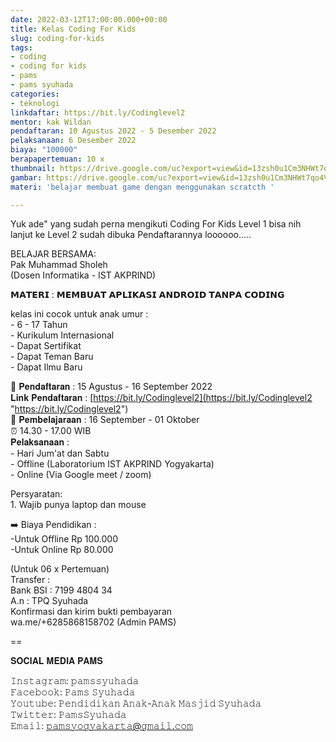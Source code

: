 ```yaml
---
date: 2022-03-12T17:00:00.000+00:00
title: Kelas Coding For Kids
slug: coding-for-kids
tags:
- coding
- coding for kids
- pams
- pams syuhada
categories:
- teknologi
linkdaftar: https://bit.ly/Codinglevel2
mentor: kak Wildan
pendaftaran: 10 Agustus 2022 - 5 Desember 2022
pelaksanaan: 6 Desember 2022
biaya: "100000"
berapapertemuan: 10 x
thumbnail: https://drive.google.com/uc?export=view&id=13zsh0u1Cm3NHWt7qo4VLblJRrMRhiXGj
gambar: https://drive.google.com/uc?export=view&id=13zsh0u1Cm3NHWt7qo4VLblJRrMRhiXGj
materi: 'belajar membuat game dengan menggunakan scratcth '

---
```

Yuk ade" yang sudah perna mengikuti Coding For Kids Level 1 bisa nih lanjut ke Level 2 sudah dibuka Pendaftarannya loooooo.....  
  
BELAJAR BERSAMA:  
Pak Muhammad Sholeh  
(Dosen Informatika - IST AKPRIND)  
  
𝗠𝗔𝗧𝗘𝗥𝗜 : 𝗠𝗘𝗠𝗕𝗨𝗔𝗧 𝗔𝗣𝗟𝗜𝗞𝗔𝗦𝗜 𝗔𝗡𝗗𝗥𝗢𝗜𝗗 𝗧𝗔𝗡𝗣𝗔 𝗖𝗢𝗗𝗜𝗡𝗚  
  
kelas ini cocok untuk anak umur :  
\- 6 - 17 Tahun  
\- Kurikulum Internasional  
\- Dapat Sertifikat  
\- Dapat Teman Baru  
\- Dapat Ilmu Baru  
  
📝 𝐏𝐞𝐧𝐝𝐚𝐟𝐭𝐚𝐫𝐚𝐧 : 15 Agustus - 16 September 2022  
𝐋𝐢𝐧𝐤 𝐏𝐞𝐧𝐝𝐚𝐟𝐭𝐚𝐫𝐚𝐧 : [https://bit.ly/Codinglevel2](https://bit.ly/Codinglevel2 "https://bit.ly/Codinglevel2")  
📖 𝐏𝐞𝐦𝐛𝐞𝐥𝐚𝐣𝐚𝐫𝐚𝐚𝐧 : 16 September - 01 Oktober  
⏰ 14.30 - 17.00 WIB  
𝐏𝐞𝐥𝐚𝐤𝐬𝐚𝐧𝐚𝐚𝐧 :  
\- Hari Jum'at dan Sabtu  
\- Offline (Laboratorium IST AKPRIND Yogyakarta)  
\- Online (Via Google meet / zoom)  
  
Persyaratan:  
1\. Wajib punya laptop dan mouse  
  
➡️ Biaya Pendidikan :  
\-Untuk Offline Rp 100.000  
\-Untuk Online Rp 80.000  
  
(Untuk 06 x Pertemuan)  
Transfer :  
Bank BSI : 7199 4804 34  
A.n : TPQ Syuhada  
Konfirmasi dan kirim bukti pembayaran  
wa.me/+6285868158702 (Admin PAMS)  
  
==  
  
𝐒𝐎𝐂𝐈𝐀𝐋 𝐌𝐄𝐃𝐈𝐀 𝐏𝐀𝐌𝐒  
  
𝙸𝚗𝚜𝚝𝚊𝚐𝚛𝚊𝚖: 𝚙𝚊𝚖𝚜𝚜𝚢𝚞𝚑𝚊𝚍𝚊  
𝙵𝚊𝚌𝚎𝚋𝚘𝚘𝚔: 𝙿𝚊𝚖𝚜 𝚂𝚢𝚞𝚑𝚊𝚍𝚊  
𝚈𝚘𝚞𝚝𝚞𝚋𝚎: 𝙿𝚎𝚗𝚍𝚒𝚍𝚒𝚔𝚊𝚗 𝙰𝚗𝚊𝚔-𝙰𝚗𝚊𝚔 𝙼𝚊𝚜𝚓𝚒𝚍 𝚂𝚢𝚞𝚑𝚊𝚍𝚊  
𝚃𝚠𝚒𝚝𝚝𝚎𝚛: 𝙿𝚊𝚖𝚜𝚂𝚢𝚞𝚑𝚊𝚍𝚊  
𝙴𝚖𝚊𝚒𝚕: 𝚙𝚊𝚖𝚜𝚢𝚘𝚐𝚢𝚊𝚔𝚊𝚛𝚝𝚊@𝚐𝚖𝚊𝚒𝚕.𝚌𝚘𝚖